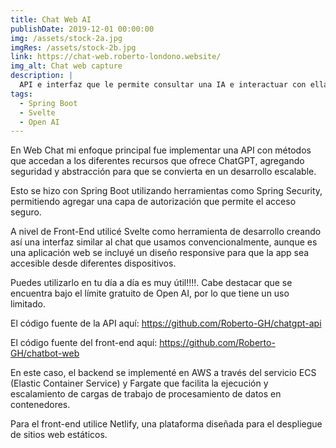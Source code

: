 ```yaml
---
title: Chat Web AI
publishDate: 2019-12-01 00:00:00
img: /assets/stock-2a.jpg
imgRes: /assets/stock-2b.jpg
link: https://chat-web.roberto-londono.website/
img_alt: Chat web capture
description: |
  API e interfaz que le permite consultar una IA e interactuar con ella de forma conversacional.
tags:
  - Spring Boot
  - Svelte
  - Open AI
---
```


En Web Chat mi enfoque principal fue implementar una API con métodos que accedan a los diferentes recursos que ofrece ChatGPT, agregando seguridad y abstracción para que se convierta en un desarrollo escalable.

Esto se hizo con Spring Boot utilizando herramientas como Spring Security, permitiendo agregar una capa de autorización que permite el acceso seguro.

A nivel de Front-End utilicé Svelte como herramienta de desarrollo creando así una interfaz similar al chat que usamos convencionalmente, aunque es una aplicación web se incluyé un diseño responsive para que la app sea accesible desde diferentes dispositivos.

Puedes utilizarlo en tu día a día es muy útil!!!!. Cabe destacar que se encuentra bajo el límite gratuito de Open AI, por lo que tiene un uso limitado.

El código fuente de la API aquí: https://github.com/Roberto-GH/chatgpt-api

El código fuente del front-end aquí: https://github.com/Roberto-GH/chatbot-web

En este caso, el backend se implementé en AWS a través del servicio ECS (Elastic Container Service) y
Fargate que facilita la ejecución y escalamiento de cargas de trabajo de procesamiento de datos en contenedores.

Para el front-end utilice Netlify, una plataforma diseñada para el despliegue de sitios web estáticos.